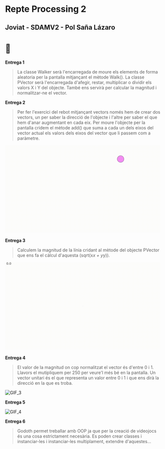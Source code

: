 # Repte Processing 2
## Joviat - SDAMV2 - Pol Saña Lázaro 	

# :frog:

**Entrega 1**

> La classe Walker serà l'encarregada de moure els elements de forma aleatoria per la pantalla mitjançant el mètode Walk().
> La classe PVector serà l'encarregada d'afegir, restar, multiplicar o dividir els valors X i Y del objecte.
> També ens servirà per calcular la magnitud i normalitzar-ne el vector.

**Entrega 2**

> Per fer l'exercici del rebot mitjançant vectors només hem de crear dos vectors, un per saber la direcció de l'objecte i l'altre per saber el que hem d'anar augmentant en cada eix.
> Per moure l'objecte per la pantalla cridem el mètode add() que suma a cada un dels eixos del vector actual els valors dels eixos del vector que li passem com a paràmetre.

![GIF_1](docs/E1.gif)


**Entrega 3**

> Calculem la magnitud de la línia cridant al mètode del objecte PVector que ens fa el càlcul d'aquesta (sqrt(x*x + y*y)).

![GIF_2](docs/E2.gif)


**Entrega 4**

> El valor de la magnitud on cop normalitzat el vector és d'entre 0 i 1. Llavors el mutipliquem per 250 per veure'l més bé en la pantalla.
> Un vector unitari és el que representa un valor entre 0 i 1 i que ens dirà la direcció en la que es troba.

![GIF_3](docs/E3.gif)


**Entrega 5**

>

![GIF_4](docs/E4.gif)


**Entrega 6**

> Godoth permet treballar amb OOP ja que per la creació de videojocs és una cosa estrictament necesària.
> Es poden crear classes i instanciar-les i instanciar-les multiplament, extendre d'aquestes...
